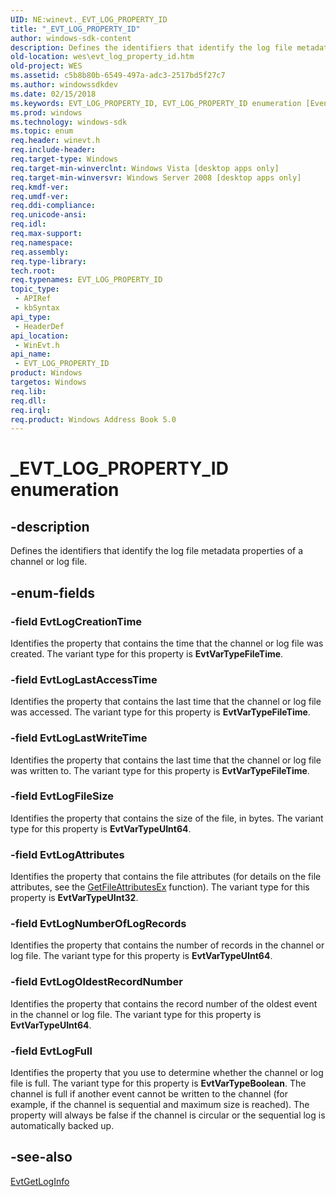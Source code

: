 ```yaml
---
UID: NE:winevt._EVT_LOG_PROPERTY_ID
title: "_EVT_LOG_PROPERTY_ID"
author: windows-sdk-content
description: Defines the identifiers that identify the log file metadata properties of a channel or log file.
old-location: wes\evt_log_property_id.htm
old-project: WES
ms.assetid: c5b8b80b-6549-497a-adc3-2517bd5f27c7
ms.author: windowssdkdev
ms.date: 02/15/2018
ms.keywords: EVT_LOG_PROPERTY_ID, EVT_LOG_PROPERTY_ID enumeration [EventLog], EvtLogAttributes, EvtLogCreationTime, EvtLogFileSize, EvtLogFull, EvtLogLastAccessTime, EvtLogLastWriteTime, EvtLogNumberOfLogRecords, EvtLogOldestRecordNumber, _EVT_LOG_PROPERTY_ID, wes.evt_log_property_id, winevt/EVT_LOG_PROPERTY_ID, winevt/EvtLogAttributes, winevt/EvtLogCreationTime, winevt/EvtLogFileSize, winevt/EvtLogFull, winevt/EvtLogLastAccessTime, winevt/EvtLogLastWriteTime, winevt/EvtLogNumberOfLogRecords, winevt/EvtLogOldestRecordNumber
ms.prod: windows
ms.technology: windows-sdk
ms.topic: enum
req.header: winevt.h
req.include-header: 
req.target-type: Windows
req.target-min-winverclnt: Windows Vista [desktop apps only]
req.target-min-winversvr: Windows Server 2008 [desktop apps only]
req.kmdf-ver: 
req.umdf-ver: 
req.ddi-compliance: 
req.unicode-ansi: 
req.idl: 
req.max-support: 
req.namespace: 
req.assembly: 
req.type-library: 
tech.root: 
req.typenames: EVT_LOG_PROPERTY_ID
topic_type:
 - APIRef
 - kbSyntax
api_type:
 - HeaderDef
api_location:
 - WinEvt.h
api_name:
 - EVT_LOG_PROPERTY_ID
product: Windows
targetos: Windows
req.lib: 
req.dll: 
req.irql: 
req.product: Windows Address Book 5.0
---
```


# _EVT_LOG_PROPERTY_ID enumeration


## -description


Defines the identifiers that identify the log file metadata properties of a channel or log file.


## -enum-fields




### -field EvtLogCreationTime

Identifies the property that contains the time that the channel or log file was created. The variant type for this property is <b>EvtVarTypeFileTime</b>.


### -field EvtLogLastAccessTime

Identifies the property that contains the last time that the channel or log file was accessed. The variant type for this property is <b>EvtVarTypeFileTime</b>.


### -field EvtLogLastWriteTime

Identifies the property that contains the last time that the channel or log file was written to. The variant type for this property is <b>EvtVarTypeFileTime</b>.


### -field EvtLogFileSize

Identifies the property that contains the size of the file, in bytes. The variant type for this property is <b>EvtVarTypeUInt64</b>.


### -field EvtLogAttributes

Identifies the property that contains the file attributes (for details on the file attributes, see the <a href="https://msdn.microsoft.com/e5d84000-17c1-4517-97a7-6bd240d73814">GetFileAttributesEx</a> function). The variant type for this property is <b>EvtVarTypeUInt32</b>.


### -field EvtLogNumberOfLogRecords

Identifies the property that contains the number of records in the channel or log file. The variant type for this property is <b>EvtVarTypeUInt64</b>.


### -field EvtLogOldestRecordNumber

Identifies the property that contains the record number of the oldest event in the channel or log file. The variant type for this property is <b>EvtVarTypeUInt64</b>.


### -field EvtLogFull

Identifies the property that you use to determine whether the channel or log file is full. The variant type for this property is <b>EvtVarTypeBoolean</b>. The channel is full if another event cannot be written to the channel (for example, if the channel is sequential and maximum size is reached). The property will always be false if the channel is circular or the sequential log is automatically backed up.


## -see-also




<a href="https://msdn.microsoft.com/5261f367-3010-4b6d-9a53-77c908c867d4">EvtGetLogInfo</a>
 

 

